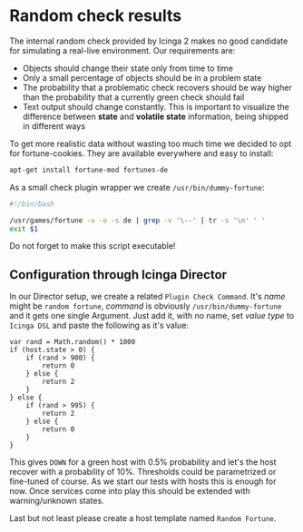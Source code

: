 <a id="Random-Check-Results"></a>Random check results
=====================================================

The internal random check provided by Icinga 2 makes no good candidate for
simulating a real-live environment. Our requirements are: 

* Objects should change their state only from time to time
* Only a small percentage of objects should be in a problem state
* The probability that a problematic check recovers should be way higher
  than the probability that a currently green check should fail
* Text output should change constantly. This is important to visualize the
  difference between **state** and **volatile state** information, being
  shipped in different ways

To get more realistic data without wasting too much time we decided to opt for
fortune-cookies. They are available everywhere and easy to install:

```sh
apt-get install fortune-mod fortunes-de
```

As a small check plugin wrapper we create `/usr/bin/dummy-fortune`:

```sh
#!/bin/bash

/usr/games/fortune -u -o -s de | grep -v '\--' | tr -s '\n' ' '
exit $1
```

Do not forget to make this script executable!


Configuration through Icinga Director
-------------------------------------

In our Director setup, we create a related `Plugin Check Command`. It's *name*
might be `random fortune`, *command* is obviously `/usr/bin/dummy-fortune` and
it gets one single Argument. Just add it, with no name, set *value type* to
`Icinga DSL` and paste the following as it's value:

```icinga2
var rand = Math.random() * 1000
if (host.state > 0) {
    if (rand > 900) {
        return 0
    } else {
        return 2
    }
} else {
    if (rand > 995) {
        return 2
    } else {
        return 0
    }
}
```

This gives `DOWN` for a green host with 0.5% probability and let's the host
recover with a probability of 10%. Thresholds could be parametrized or fine-tuned
of course. As we start our tests with hosts this is enough for now. Once services
come into play this should be extended with warning/unknown states.

Last but not least please create a host template named `Random Fortune`.
